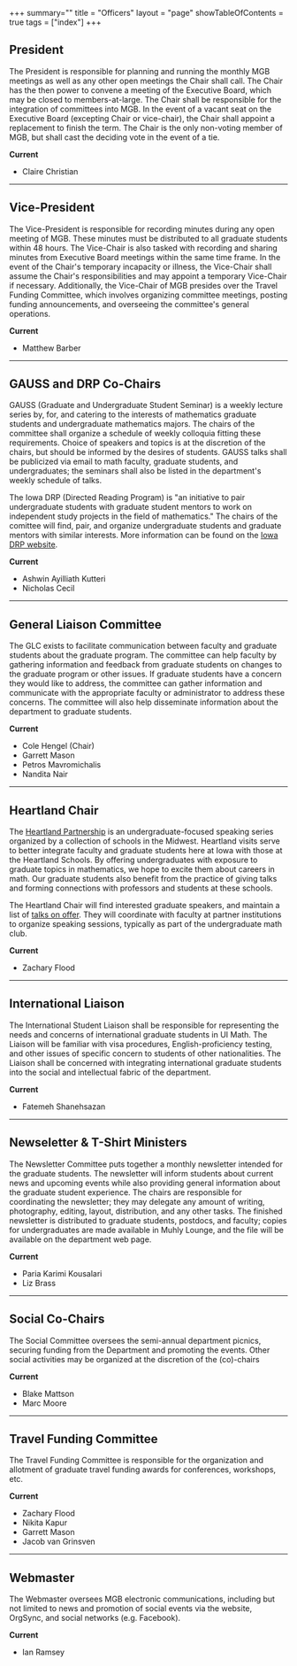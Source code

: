 +++
summary=""
title = "Officers"
layout = "page"
showTableOfContents = true
tags = ["index"]
+++


## President

The President is responsible for planning and running the monthly MGB meetings as well as any other open meetings the Chair shall call. The Chair has the then power to convene a meeting of the Executive Board, which may be closed to members-at-large. The Chair shall be responsible for the integration of committees into MGB. In the event of a vacant seat on the Executive Board (excepting Chair or vice-chair), the Chair shall appoint a replacement to finish the term. The Chair is the only non-voting member of MGB, but shall cast the deciding vote in the event of a tie.

**Current**

- Claire Christian

---

## Vice-President

The Vice-President is responsible for recording minutes during any open meeting of MGB. These minutes must be distributed to all graduate students within 48 hours. The Vice-Chair is also tasked with recording and sharing minutes from Executive Board meetings within the same time frame. In the event of the Chair's temporary incapacity or illness, the Vice-Chair shall assume the Chair's responsibilities and may appoint a temporary Vice-Chair if necessary. Additionally, the Vice-Chair of MGB presides over the Travel Funding Committee, which involves organizing committee meetings, posting funding announcements, and overseeing the committee's general operations.

**Current**

- Matthew Barber

---
## GAUSS and DRP Co-Chairs

GAUSS (Graduate and Undergraduate Student Seminar) is a weekly lecture series by, for, and catering to the interests of mathematics graduate students and undergraduate mathematics majors.
The chairs of the committee shall organize a schedule of weekly colloquia fitting these requirements. Choice of speakers and topics is at the discretion of the chairs, but should be informed by the desires of students. GAUSS talks shall be publicized via email to math faculty, graduate students, and undergraduates; the seminars shall also be listed in the department's weekly schedule of talks.

The Iowa DRP (Directed Reading Program) is "an initiative to pair undergraduate students with graduate student mentors to work on independent study projects in the field of mathematics." The chairs of the comittee will find, pair, and organize undergraduate students and graduate mentors with similar interests. More information can be found on the [Iowa DRP website](https://sites.google.com/view/uiowadrp/).

**Current**

- Ashwin Ayilliath Kutteri
- Nicholas Cecil

---

## General Liaison Committee

The GLC exists to facilitate communication between faculty and graduate students about the graduate program. The committee can help faculty by gathering information and feedback from graduate students on changes to the graduate program or other issues. If graduate students have a concern they would like to address, the committee can gather information and communicate with the appropriate faculty or administrator to address these concerns. The committee will also help disseminate information about the department to graduate students.

**Current**

- Cole Hengel (Chair)
- Garrett Mason
- Petros Mavromichalis
- Nandita Nair


---

## Heartland Chair

The [Heartland Partnership](/heartland/) is an undergraduate-focused speaking series organized by a collection of schools in the Midwest. Heartland visits serve to better integrate faculty and graduate students here at Iowa with those at the Heartland Schools. By offering undergraduates with exposure to graduate topics in mathematics, we hope to excite them about careers in math. Our graduate students also benefit from the practice of giving talks and forming connections with professors and students at these schools.

The Heartland Chair will find interested graduate speakers, and maintain a list of [talks on offer](/heartland/talks_on_offer/2024_2025/). They will coordinate with faculty at partner institutions to organize speaking sessions, typically as part of the undergraduate math club.

**Current**

- Zachary Flood

---


## International Liaison

The International Student Liaison shall be responsible for representing the needs and concerns of international graduate students in UI Math. The Liaison will be familiar with visa procedures, English-proficiency testing, and other issues of specific concern to students of other nationalities. The Liaison shall be concerned with integrating international graduate students into the social and intellectual fabric of the department.

**Current**

- Fatemeh Shanehsazan

---


## Newseletter & T-Shirt Ministers

The Newsletter Committee puts together a monthly newsletter intended for the graduate students. The newsletter will inform students about current news and upcoming events while also providing general information about the graduate student experience. The chairs are responsible for coordinating the newsletter; they may delegate any amount of writing, photography, editing, layout, distribution, and any other tasks. The finished newsletter is distributed to graduate students, postdocs, and faculty; copies for undergraduates are made available in Muhly Lounge, and the file will be available on the department web page.

**Current**

- Paria Karimi Kousalari
- Liz Brass

---


## Social Co-Chairs

The Social Committee oversees the semi-annual department picnics, securing funding from the Department and promoting the events. Other social activities may be organized at the discretion of the (co)-chairs

**Current**

- Blake Mattson
- Marc Moore

---

## Travel Funding Committee

The Travel Funding Committee is responsible for the organization and allotment of graduate travel funding awards for conferences, workshops, etc.

**Current**

- Zachary Flood
- Nikita Kapur
- Garrett Mason
- Jacob van Grinsven

---

## Webmaster

The Webmaster oversees MGB electronic communications, including but not limited to
news and promotion of social events via the website,
OrgSync, and social networks (e.g. Facebook).

**Current**

- Ian Ramsey
